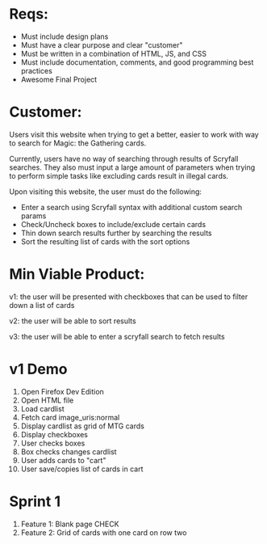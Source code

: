 # Reqs:

* Must include design plans
* Must have a clear purpose and clear "customer"
* Must be written in a combination of HTML, JS, and CSS
* Must include documentation, comments, and good programming best practices
* Awesome Final Project

# Customer:

Users visit this website when trying to get a better, easier to work with way to search for Magic: the Gathering cards.

Currently, users have no way of searching through results of Scryfall searches. They also must input a large amount of parameters when trying to perform simple tasks like excluding cards result in illegal cards.

Upon visiting this website, the user must do the following:

* Enter a search using Scryfall syntax with additional custom search params
* Check/Uncheck boxes to include/exclude certain cards
* Thin down search results further by searching the results
* Sort the resulting list of cards with the sort options

# Min Viable Product:

v1: the user will be presented with checkboxes that can be used to filter down a list of cards

v2: the user will be able to sort results

v3: the user will be able to enter a scryfall search to fetch results

# v1 Demo

1. Open Firefox Dev Edition
1. Open HTML file
1. Load cardlist
1. Fetch card image_uris:normal
1. Display cardlist as grid of MTG cards
1. Display checkboxes
1. User checks boxes
1. Box checks changes cardlist
1. User adds cards to "cart"
1. User save/copies list of cards in cart

# Sprint 1

1. Feature 1: Blank page CHECK
1. Feature 2: Grid of cards with one card on row two
